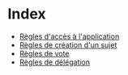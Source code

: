 # Index

- [Règles d'accès à l'application](01_ACCES_APPLICATION.md)
- [Règles de création d'un sujet](02_CREATION_SUJET.md)
- [Règles de vote](03_VOTE.md)
- [Règles de délégation](04_DELEGATION.md)
